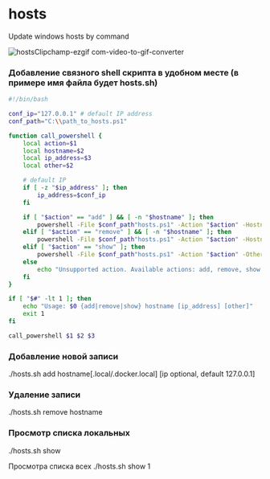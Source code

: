# hosts
Update windows hosts by command

![hostsClipchamp-ezgif com-video-to-gif-converter](https://github.com/user-attachments/assets/ea4b116e-4d76-497c-9ff1-349de9f58afc)

### Добавление связного shell скрипта в удобном месте (в примере имя файла будет hosts.sh)

```bash
#!/bin/bash

conf_ip="127.0.0.1" # default IP address
conf_path="C:\\path_to_hosts.ps1"

function call_powershell {
    local action=$1
    local hostname=$2
    local ip_address=$3
    local other=$2

    # default IP
    if [ -z "$ip_address" ]; then
        ip_address=$conf_ip
    fi

    if [ "$action" == "add" ] && [ -n "$hostname" ]; then
        powershell -File $conf_path"hosts.ps1" -Action "$action" -Hostname "$hostname" -IPAddress "$ip_address"
    elif [ "$action" == "remove" ] && [ -n "$hostname" ]; then
        powershell -File $conf_path"hosts.ps1" -Action "$action" -Hostname "$hostname"
    elif [ "$action" == "show" ]; then
        powershell -File $conf_path"hosts.ps1" -Action "$action" -Other "$other"
    else
        echo "Unsupported action. Available actions: add, remove, show."
    fi
}

if [ "$#" -lt 1 ]; then
    echo "Usage: $0 {add|remove|show} hostname [ip_address] [other]"
    exit 1
fi

call_powershell $1 $2 $3
```

### Добавление новой записи
./hosts.sh add hostname[.local/.docker.local] [ip optional, default 127.0.0.1]

### Удаление записи
./hosts.sh remove hostname

### Просмотр списка локальных
./hosts.sh show

Просмотра списка всех
./hosts.sh show 1

